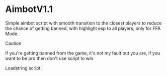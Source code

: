 # AimbotV1.1
Simple aimbot script with smooth transition to the closest players to reduce the chance of getting banned, with highlight esp to all players, only for FFA Mode. 

> [!CAUTION]
> If you're getting banned from the game, it's not my fault but you are, if you want to be pro then don't use script to win.

Loadstring script:
